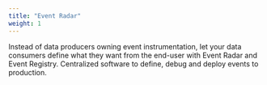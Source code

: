 ```yaml
---
title: "Event Radar"
weight: 1
---
```


Instead of data producers owning event instrumentation, let your data consumers define what they want from the end-user with Event Radar and Event Registry. Centralized software to define, debug and deploy events to production.